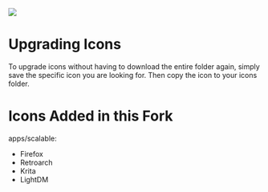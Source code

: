 ![](preview/candy.png)

# Upgrading Icons

To upgrade icons without having to download the entire folder again, simply save the specific icon you are looking for.
Then copy the icon to your icons folder.

# Icons Added in this Fork
apps/scalable:
- Firefox
- Retroarch
- Krita
- LightDM
